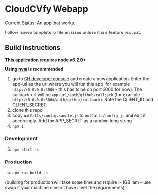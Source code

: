 # CloudCVfy Webapp

Current Status: An app that works.

Follow issues template to file an issue unless it is a feature request.

## Build instructions

**This application requires node v6.2.0+**

**Using [nvm](https://github.com/creationix/nvm) is recommended**

1. go to [GH developer console](https://github.com/settings/applications/) and create a new application. Enter the app-url as the url where you will run this app (for example `http://0.0.0.0:3000` - this has to be on port 3000 for now). The callback-url will be `app-url/auth/github/callback` (for example `http://0.0.0.0:3000/auth/github/callback`). Note the CLIENT_ID and CLIENT_SECRET.
2. clone this repo
3. copy `outCalls/config.sample.js` to `outCalls/config.js` and edit it accordingly. Add the APP_SECRET as a random long string.
4. `npm i`

### Development

5. `npm start -s`

### Production

5. `npm run build -s`

(building for production will take some time and require > 1GB ram - use swap if your machine doesn't have meet the requirements)
